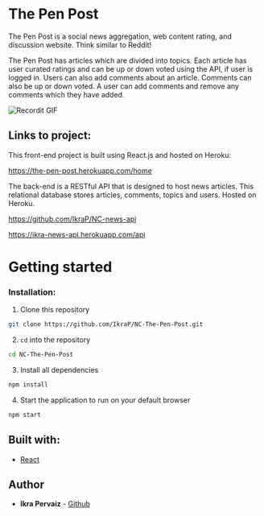 # The Pen Post

The Pen Post is a social news aggregation, web content rating, and discussion website. Think similar to Reddit!

The Pen Post has articles which are divided into topics. Each article has user curated ratings and can be up or down voted using the API, if user is logged in. Users can also add comments about an article. Comments can also be up or down voted. A user can add comments and remove any comments which they have added.

![Recordit GIF](http://g.recordit.co/8ruijZz4sE.gif)

## Links to project:

This front-end project is built using React.js and hosted on Heroku:

https://the-pen-post.herokuapp.com/home

The back-end is a RESTful API that is designed to host news articles. This relational database stores articles, comments, topics and users. Hosted on Heroku.

https://github.com/IkraP/NC-news-api

https://ikra-news-api.herokuapp.com/api

# Getting started

### Installation:

1. Clone this repository

```bash
git clone https://github.com/IkraP/NC-The-Pen-Post.git
```

2. `cd` into the repository

```bash
cd NC-The-Pen-Post
```

3. Install all dependencies

```bash
npm install
```

4. Start the application to run on your default browser

```bash
npm start
```

## Built with:

- [React](https://reactjs.org/)

## Author

- **Ikra Pervaiz** - [Github](https://github.com/ikraP)
